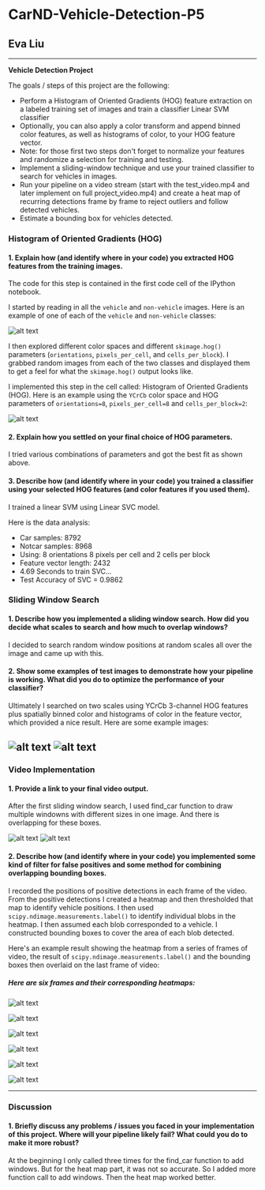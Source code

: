 # CarND-Vehicle-Detection-P5
## Eva Liu


---

**Vehicle Detection Project**

The goals / steps of this project are the following:

* Perform a Histogram of Oriented Gradients (HOG) feature extraction on a labeled training set of images and train a classifier Linear SVM classifier
* Optionally, you can also apply a color transform and append binned color features, as well as histograms of color, to your HOG feature vector. 
* Note: for those first two steps don't forget to normalize your features and randomize a selection for training and testing.
* Implement a sliding-window technique and use your trained classifier to search for vehicles in images.
* Run your pipeline on a video stream (start with the test_video.mp4 and later implement on full project_video.mp4) and create a heat map of recurring detections frame by frame to reject outliers and follow detected vehicles.
* Estimate a bounding box for vehicles detected.


### Histogram of Oriented Gradients (HOG)

#### 1. Explain how (and identify where in your code) you extracted HOG features from the training images.

The code for this step is contained in the first code cell of the IPython notebook.  

I started by reading in all the `vehicle` and `non-vehicle` images.  Here is an example of one of each of the `vehicle` and `non-vehicle` classes:

![alt text](https://github.com/evaliu1/CarND-Vehicle-Detection-P5/blob/master/Images/data_img.JPG)

I then explored different color spaces and different `skimage.hog()` parameters (`orientations`, `pixels_per_cell`, and `cells_per_block`).  I grabbed random images from each of the two classes and displayed them to get a feel for what the `skimage.hog()` output looks like.

I implemented this step in the cell called: Histogram of Oriented Gradients (HOG). Here is an example using the `YCrCb` color space and HOG parameters of `orientations=8`, `pixels_per_cell=8` and `cells_per_block=2`:


![alt text](https://github.com/evaliu1/CarND-Vehicle-Detection-P5/blob/master/Images/hog.JPG)

#### 2. Explain how you settled on your final choice of HOG parameters.

I tried various combinations of parameters and got the best fit as shown above.

#### 3. Describe how (and identify where in your code) you trained a classifier using your selected HOG features (and color features if you used them).

I trained a linear SVM using Linear SVC model.

Here is the data analysis:

* Car samples:  8792
* Notcar samples:  8968
* Using: 8 orientations 8 pixels per cell and 2 cells per block
* Feature vector length: 2432
* 4.69 Seconds to train SVC...
* Test Accuracy of SVC =  0.9862

### Sliding Window Search

#### 1. Describe how you implemented a sliding window search.  How did you decide what scales to search and how much to overlap windows?

I decided to search random window positions at random scales all over the image and came up with this.


#### 2. Show some examples of test images to demonstrate how your pipeline is working.  What did you do to optimize the performance of your classifier?

Ultimately I searched on two scales using YCrCb 3-channel HOG features plus spatially binned color and histograms of color in the feature vector, which provided a nice result.  Here are some example images:

![alt text](https://github.com/evaliu1/CarND-Vehicle-Detection-P5/blob/master/Images/Sliding_win1.JPG)
![alt text](https://github.com/evaliu1/CarND-Vehicle-Detection-P5/blob/master/Images/Sliding_win2.JPG)
---

### Video Implementation

#### 1. Provide a link to your final video output. 

After the first sliding window search, I used find_car function to draw multiple windowns with different sizes in one image. And there is overlapping for these boxes.

![alt text](https://github.com/evaliu1/CarND-Vehicle-Detection-P5/blob/master/Images/Multi_win1.JPG)
![alt text](https://github.com/evaliu1/CarND-Vehicle-Detection-P5/blob/master/Images/Multi_win2.JPG)


#### 2. Describe how (and identify where in your code) you implemented some kind of filter for false positives and some method for combining overlapping bounding boxes.

I recorded the positions of positive detections in each frame of the video.  From the positive detections I created a heatmap and then thresholded that map to identify vehicle positions.  I then used `scipy.ndimage.measurements.label()` to identify individual blobs in the heatmap.  I then assumed each blob corresponded to a vehicle.  I constructed bounding boxes to cover the area of each blob detected.  

Here's an example result showing the heatmap from a series of frames of video, the result of `scipy.ndimage.measurements.label()` and the bounding boxes then overlaid on the last frame of video:

##### Here are six frames and their corresponding heatmaps:

![alt text](https://github.com/evaliu1/CarND-Vehicle-Detection-P5/blob/master/Images/Heat_map1.JPG)

![alt text](https://github.com/evaliu1/CarND-Vehicle-Detection-P5/blob/master/Images/Heat_map2.JPG)

![alt text](https://github.com/evaliu1/CarND-Vehicle-Detection-P5/blob/master/Images/Heat_map3.JPG)

![alt text](https://github.com/evaliu1/CarND-Vehicle-Detection-P5/blob/master/Images/Heat-map.JPG)

![alt text](https://github.com/evaliu1/CarND-Vehicle-Detection-P5/blob/master/Images/Heat_map5.JPG)

![alt text](https://github.com/evaliu1/CarND-Vehicle-Detection-P5/blob/master/Images/Heat_map6.JPG)



---

### Discussion

#### 1. Briefly discuss any problems / issues you faced in your implementation of this project.  Where will your pipeline likely fail?  What could you do to make it more robust?

At the beginning I only called three times for the find_car function to add windows. But for the heat map part, it was not so accurate. So I added more function call to add windows. Then the heat map worked better.

